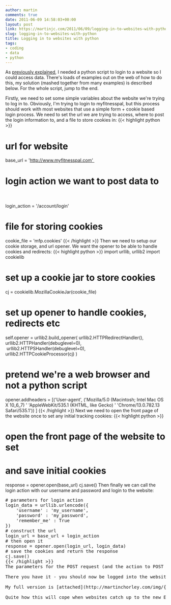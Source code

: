 ```yaml
---
author: martin
comments: true
date: 2011-06-09 14:58:03+00:00
layout: post
link: https://martinjc.com/2011/06/09/logging-in-to-websites-with-python/
slug: logging-in-to-websites-with-python
title: Logging in to websites with python
tags:
- coding
- data
- python
---
```


As [previously explained](http://users.cs.cf.ac.uk/M.J.Chorley/2011/06/09/scraping-myfitnesspal-dat/), I needed a python script to login to a website so I could access data. There's loads of examples out on the web of how to do this, my solution (mashed together from many examples) is described below. For the whole script, jump to the end.

Firstly, we need to set some simple variables about the website we're trying to log in to. Obviously, I'm trying to login to myfitnesspal, but this process should work with most websites that use a simple form + cookie based login process. We need to set the url we are trying to access, where to post the login information to, and a file to store cookies in:
{{< highlight python >}}
# url for website        
base_url = 'http://www.myfitnesspal.com'       
# login action we want to post data to       
login_action = '/account/login'       
# file for storing cookies       
cookie_file = 'mfp.cookies'
{{< /highlight >}}
Then we need to setup our cookie storage, and url opener. We want the opener to be able to handle cookies and redirects:
{{< highlight python >}}
import urllib, urllib2
import cookielib

# set up a cookie jar to store cookies
cj = cookielib.MozillaCookieJar(cookie_file)

# set up opener to handle cookies, redirects etc
self.opener = urllib2.build_opener(
     urllib2.HTTPRedirectHandler(),
     urllib2.HTTPHandler(debuglevel=0),
     urllib2.HTTPSHandler(debuglevel=0),            
     urllib2.HTTPCookieProcessor(cj)
)
# pretend we're a web browser and not a python script
opener.addheaders = [('User-agent',
    ('Mozilla/5.0 (Macintosh; Intel Mac OS X 10_6_7) '
     'AppleWebKit/535.1 (KHTML, like Gecko) '
     'Chrome/13.0.782.13 Safari/535.1'))
]
{{< /highlight >}}
Next we need to open the front page of the website once to set any initial tracking cookies:
{{< highlight python >}}
# open the front page of the website to set
# and save initial cookies
response = opener.open(base_url)
cj.save()</pre>
Then finally we can call the login action with our username and password and login to the website:
<pre># parameters for login action
login_data = urllib.urlencode({
    'username' : 'my_username',
    'password' : 'my_password',
    'remember_me' : True
})
# construct the url
login_url = base_url + login_action
# then open it
response = opener.open(login_url, login_data)
# save the cookies and return the response       
cj.save()
{{< /highlight >}}
The parameters for the POST request (and the action to POST to) can usually be found by examining the source of the login page.

There you have it - you should now be logged into the website and can access any pages that the logged in user can normally access through a web browser. Any calls using the 'opener' created above will present the right cookies for the logged in user. The cookies are saved to file, so next time you run the script you can check for cookies, try and use them, and only re-login if that doesn't work.

My full version is [attached](http://martinchorley.com/img/{{ page.date | date: "%Y-%m-%d"}}-{{page.slug}}/web_login.py_2.txt) to this post, it's under a [CC-BY-SA](http://creativecommons.org/licenses/by-sa/3.0/) license, so feel free to use it for whatever.

Quite how this will cope when websites catch up to the new EU cookie legislation is anyone's guess. My guess is it won't.
